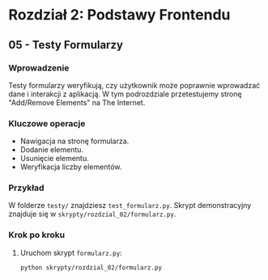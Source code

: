 # Rozdział 2: Podstawy Frontendu
## 05 - Testy Formularzy

### Wprowadzenie
Testy formularzy weryfikują, czy użytkownik może poprawnie wprowadzać dane i interakcji z aplikacją. W tym podrozdziale przetestujemy stronę "Add/Remove Elements" na The Internet.

### Kluczowe operacje
- Nawigacja na stronę formularza.
- Dodanie elementu.
- Usunięcie elementu.
- Weryfikacja liczby elementów.

### Przykład
W folderze `testy/` znajdziesz `test_formularz.py`. Skrypt demonstracyjny znajduje się w `skrypty/rozdzial_02/formularz.py`.

### Krok po kroku
1. Uruchom skrypt `formularz.py`:
   ```bash
   python skrypty/rozdzial_02/formularz.py